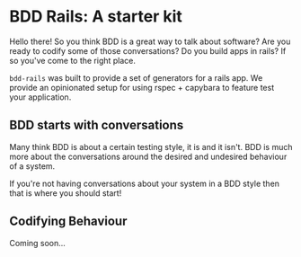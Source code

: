 # BDD Rails: A starter kit

Hello there! So you think BDD is a great way to talk about software? Are you
ready to codify some of those conversations? Do you build apps in rails? If
so you've come to the right place.

`bdd-rails` was built to provide a set of generators for a rails app. We provide
an opinionated setup for using rspec + capybara to feature test your
application.

## BDD starts with conversations

Many think BDD is about a certain testing style, it is and it isn't. BDD is much
more about the conversations around the desired and undesired behaviour of a
system.

If you're not having conversations about your system in a BDD style then that
is where you should start!

## Codifying Behaviour

Coming soon...
